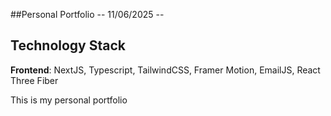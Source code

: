 ##Personal Portfolio
-- 11/06/2025 --

## Technology Stack
 **Frontend**: NextJS, Typescript, TailwindCSS, Framer Motion, EmailJS, React Three Fiber

 

This is my personal portfolio
